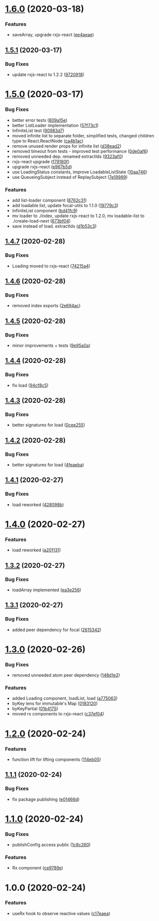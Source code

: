 # [1.6.0](https://github.com/roborox/focal-utils/compare/v1.5.1...v1.6.0) (2020-03-18)


### Features

* saveArray, upgrade rxjs-react ([ee4aeae](https://github.com/roborox/focal-utils/commit/ee4aeae588683cbc0381e480d23295f61dfa99da))

## [1.5.1](https://github.com/roborox/focal-utils/compare/v1.5.0...v1.5.1) (2020-03-17)


### Bug Fixes

* update rxjs-react to 1.2.2 ([9720918](https://github.com/roborox/focal-utils/commit/9720918104905019b057db3973670a7c32cf5e03))

# [1.5.0](https://github.com/roborox/focal-utils/compare/v1.4.7...v1.5.0) (2020-03-17)


### Bug Fixes

* better error tests ([809a15e](https://github.com/roborox/focal-utils/commit/809a15e3dfd897fea5684f93f9041cac89d47754))
* better ListLoader implementation ([57f73c1](https://github.com/roborox/focal-utils/commit/57f73c1f839a3a451438c36ebf46af98eef5b2f4))
* InfiniteList test ([90983d7](https://github.com/roborox/focal-utils/commit/90983d7b56af7f4517ba06b59bd8c797088870e7))
* moved infinite list to separate folder, simplified tests, changed children type to React.ReactNode ([ca4b1ac](https://github.com/roborox/focal-utils/commit/ca4b1ac75f30b2537bd1e8b04dfb6b6e6c8a6763))
* remove unused render props for infinite list ([d38ead2](https://github.com/roborox/focal-utils/commit/d38ead2c6ce62215d7122c6a097487ddf62622c9))
* removed timeout from tests - improved test performance ([0de0af6](https://github.com/roborox/focal-utils/commit/0de0af6543064cdda71ba6a7838a8d693af02323))
* removed unneeded dep. renamed extractIds ([9323af0](https://github.com/roborox/focal-utils/commit/9323af09eedce00388cb1ebe93e953803d68d735))
* rxjs-react upgrade ([f79180f](https://github.com/roborox/focal-utils/commit/f79180f641d70cb93407939681642e56b91c0538))
* upgrade rxjs-react ([e967b5d](https://github.com/roborox/focal-utils/commit/e967b5dc3bb9cb16100a776bc5a92eef2e255df1))
* use LoadingStatus constants, improve LoadableListState ([10aa746](https://github.com/roborox/focal-utils/commit/10aa746805579a8af6b55538eaf358686c01596f))
* use QueueingSubject instead of ReplaySubject ([7e19989](https://github.com/roborox/focal-utils/commit/7e19989768a1dede50ea14ac09cad90ef2498dab))


### Features

* add list-loader component ([8762c31](https://github.com/roborox/focal-utils/commit/8762c31c63d9578bb16a4abf6176c18dca01be54))
* add loadable list, update focal-utils to 1.1.0 ([19779c3](https://github.com/roborox/focal-utils/commit/19779c377742eb20f0d188da2196016480104364))
* InfiniteList component ([bd41fc9](https://github.com/roborox/focal-utils/commit/bd41fc94d35b834c8c2cbc8a1fef459b667a530f))
* mv loader to ./index, update rxjs-react to 1.2.0, mv loadable-list to ./create-load-next ([673bf04](https://github.com/roborox/focal-utils/commit/673bf040047c57f089ff96bf62dbb39e84e1fb99))
* save instead of load. extractIds ([d1b53c3](https://github.com/roborox/focal-utils/commit/d1b53c3c682b310e73752f5ef99b34b8faff386c))

## [1.4.7](https://github.com/roborox/focal-utils/compare/v1.4.6...v1.4.7) (2020-02-28)


### Bug Fixes

* Loading moved to rxjs-react ([74215a4](https://github.com/roborox/focal-utils/commit/74215a4413b61fb1e40fca45edbdc821f8c7726e))

## [1.4.6](https://github.com/roborox/focal-utils/compare/v1.4.5...v1.4.6) (2020-02-28)


### Bug Fixes

* removed index exports ([2e694ac](https://github.com/roborox/focal-utils/commit/2e694ac03a8355e7714ff3b4f1108035c3b69143))

## [1.4.5](https://github.com/roborox/focal-utils/compare/v1.4.4...v1.4.5) (2020-02-28)


### Bug Fixes

* minor improvements + tests ([9e95a0a](https://github.com/roborox/focal-utils/commit/9e95a0a35eccacc1ae0d517c13bb2c11f26de7a8))

## [1.4.4](https://github.com/roborox/focal-utils/compare/v1.4.3...v1.4.4) (2020-02-28)


### Bug Fixes

* fix load ([94cf8c5](https://github.com/roborox/focal-utils/commit/94cf8c5d28053632bed84825435ce6e26b979c4f))

## [1.4.3](https://github.com/roborox/focal-utils/compare/v1.4.2...v1.4.3) (2020-02-28)


### Bug Fixes

* better signatures for load ([0cee255](https://github.com/roborox/focal-utils/commit/0cee255eb4f45de53fe2f70861517250d4b3b5bf))

## [1.4.2](https://github.com/roborox/focal-utils/compare/v1.4.1...v1.4.2) (2020-02-28)


### Bug Fixes

* better signatures for load ([4feaeba](https://github.com/roborox/focal-utils/commit/4feaeba4515a46cc99efe55ae8a3d4d02ee4b033))

## [1.4.1](https://github.com/roborox/focal-utils/compare/v1.4.0...v1.4.1) (2020-02-27)


### Bug Fixes

* load reworked ([428098b](https://github.com/roborox/focal-utils/commit/428098b77a43e7c4591d7cef30c011efc29ccce3))

# [1.4.0](https://github.com/roborox/focal-utils/compare/v1.3.2...v1.4.0) (2020-02-27)


### Features

* load reworked ([a201131](https://github.com/roborox/focal-utils/commit/a20113110d7b1f3f6c43cfdd566ba33e2b9f590a))

## [1.3.2](https://github.com/roborox/focal-utils/compare/v1.3.1...v1.3.2) (2020-02-27)


### Bug Fixes

* loadArray implemented ([ea3e256](https://github.com/roborox/focal-utils/commit/ea3e2560fb5b47b27aaf298919a256535f402396))

## [1.3.1](https://github.com/roborox/focal-utils/compare/v1.3.0...v1.3.1) (2020-02-27)


### Bug Fixes

* added peer dependency for focal ([2615342](https://github.com/roborox/focal-utils/commit/26153428018be974efe3955231a1ad452e05cf2a))

# [1.3.0](https://github.com/roborox/focal-utils/compare/v1.2.0...v1.3.0) (2020-02-26)


### Bug Fixes

* removed unneeded atom peer dependency ([148d1e2](https://github.com/roborox/focal-utils/commit/148d1e205f3e52e4687102df1319904b693eaac4))


### Features

* added Loading component, loadList, load ([a775063](https://github.com/roborox/focal-utils/commit/a77506343a55c843f96ecdcbc545f76864a7779d))
* byKey lens for immutable's Map ([0183120](https://github.com/roborox/focal-utils/commit/0183120b01043cce38da4ac89eeaaa247e9fc765))
* byKeyPartial ([01b4175](https://github.com/roborox/focal-utils/commit/01b4175baf945776430bd8b80162baa057fe831c))
* moved rx components to rxjs-react ([c37ef04](https://github.com/roborox/focal-utils/commit/c37ef0484e68f44b1a0de90c2e4cdfb046387927))

# [1.2.0](https://github.com/roborox/focal-utils/compare/v1.1.1...v1.2.0) (2020-02-24)


### Features

* function lift for lifting components ([114eb05](https://github.com/roborox/focal-utils/commit/114eb0523d009344f150278ffbef94ee8f317bc8))

## [1.1.1](https://github.com/roborox/focal-utils/compare/v1.1.0...v1.1.1) (2020-02-24)


### Bug Fixes

* fix package publishing ([e01466d](https://github.com/roborox/focal-utils/commit/e01466db71d77255f1a979bc6a7f81b12529f93a))

# [1.1.0](https://github.com/roborox/focal-utils/compare/v1.0.0...v1.1.0) (2020-02-24)


### Bug Fixes

* publishConfig access public ([1c8c260](https://github.com/roborox/focal-utils/commit/1c8c260c9203aa7d482f15e481195beea36710e7))


### Features

* Rx component ([ce9789e](https://github.com/roborox/focal-utils/commit/ce9789e586eacc434170c790ae646d7109342fba))

# 1.0.0 (2020-02-24)


### Features

* useRx hook to observe reactive values ([c17eaea](https://github.com/roborox/focal-utils/commit/c17eaea921f9c8a97c421cc111a476a958133f44))
